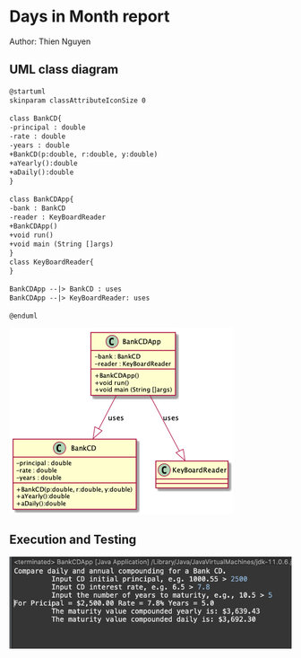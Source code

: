 # Days in Month report
Author: Thien Nguyen

## UML class diagram
```
@startuml
skinparam classAttributeIconSize 0

class BankCD{
-principal : double
-rate : double
-years : double
+BankCD(p:double, r:double, y:double)
+aYearly():double
+aDaily():double
}

class BankCDApp{
-bank : BankCD
-reader : KeyBoardReader
+BankCDApp()
+void run()
+void main (String []args)
}
class KeyBoardReader{
}

BankCDApp --|> BankCD : uses
BankCDApp --|> KeyBoardReader: uses

@enduml
```
![BankCDApp-UML](BankCDApp-UML.png)


## Execution and Testing
![BankCDApp-Execution](BankCDApp-Execution.png)

